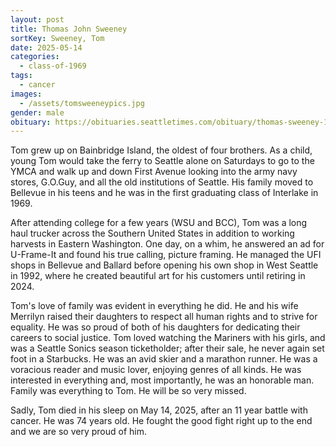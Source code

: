 ```yaml
---
layout: post
title: Thomas John Sweeney
sortKey: Sweeney, Tom
date: 2025-05-14
categories:
  - class-of-1969
tags:
  - cancer
images:
  - /assets/tomsweeneypics.jpg
gender: male
obituary: https://obituaries.seattletimes.com/obituary/thomas-sweeney-1092889766
---
```

Tom grew up on Bainbridge Island, the oldest of four brothers. As a child, young Tom would take the ferry to Seattle alone on Saturdays to go to the YMCA and walk up and down First Avenue looking into the army navy stores, G.O.Guy, and all the old institutions of Seattle. His family moved to Bellevue in his teens and he was in the first graduating class of Interlake in 1969.

After attending college for a few years (WSU and BCC), Tom was a long haul trucker across the Southern United States in addition to working harvests in Eastern Washington. One day, on a whim, he answered an ad for U-Frame-It and found his true calling, picture framing. He managed the UFI shops in Bellevue and Ballard before opening his own shop in West Seattle in 1992, where he created beautiful art for his customers until retiring in 2024.

Tom's love of family was evident in everything he did. He and his wife Merrilyn raised their daughters to respect all human rights and to strive for equality. He was so proud of both of his daughters for dedicating their careers to social justice. Tom loved watching the Mariners with his girls, and was a Seattle Sonics season ticketholder; after their sale, he never again set foot in a Starbucks. He was an avid skier and a marathon runner. He was a voracious reader and music lover, enjoying genres of all kinds. He was interested in everything and, most importantly, he was an honorable man. Family was everything to Tom. He will be so very missed.

Sadly, Tom died in his sleep on May 14, 2025, after an 11 year battle with cancer. He was 74 years old. He fought the good fight right up to the end and we are so very proud of him.